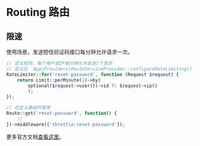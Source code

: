# Routing 路由

## 限速

使用场景，发送短信验证码接口每分钟允许请求一次。

```php
// 定义规则，每个用户或IP每分钟允许发送1个请求
// 定义在 `App\Providers\RouteServiceProvider::configureRateLimiting()` 方法中定义
RateLimiter::for('reset-password', function (Request $request) {
    return Limit::perMinute(1)->by(
        optional($request->user())->id ?: $request->ip()
        );
});

// 在定义路由时使用
Route::get('reset-password', function() {
    //
})->middleware(['throttle:reset-password']);
```

更多官方文档[查看这里](https://laravel.com/docs/8.x/routing#rate-limiting)。